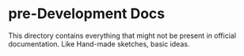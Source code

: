 pre-Development Docs
========

This directory contains everything that might not be present in official documentation.
Like Hand-made sketches, basic ideas.
